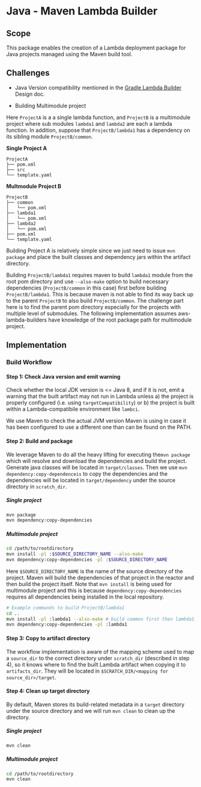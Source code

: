 # Java - Maven Lambda Builder

## Scope

This package enables the creation of a Lambda deployment package for Java
projects managed using the Maven build tool.

## Challenges

- Java Version compatibility mentioned in the [Gradle Lambda Builder] Design doc.

- Building Multimodule project

Here `ProjectA` is a a single lambda function, and `ProjectB` is a multimodule
project where sub modules `lambda1` and `lambda2` are each a lambda
function. In addition, suppose that `ProjectB/lambda1` has a dependency on its
sibling module `ProjectB/common`.

**Single Project A**
```
ProjectA
├── pom.xml
├── src
└── template.yaml
```

**Multmodule Project B**
```
ProjectB
├── common
│   └── pom.xml
├── lambda1
│   └── pom.xml
├── lambda2
│   └── pom.xml
├── pom.xml
└── template.yaml
```

Building Project A is relatively simple since we just need to issue `mvn
package` and place the built classes and dependency jars within the artifact directory.

Building `ProjectB/lambda1` requires maven to build `lambda1` module from
the root pom directory and use `--also-make` option to build necessary dependencies 
(`ProjectB/common`  in this case) first before building `ProjectB/lambda1`. This is because
maven is not able to find its way back up to the parent `ProjectB` to
also build `ProjectB/common`. The challenge part here is to find the parent pom directory 
especially for the projects with multiple level of submodules. The following implementation 
assumes aws-lambda-builders have knowledge of the root package path for multimodule project.

## Implementation

### Build Workflow

#### Step 1: Check Java version and emit warning

Check whether the local JDK version is <= Java 8, and if it is not, emit a
warning that the built artifact may not run in Lambda unless a) the project is
properly configured (i.e. using `targetCompatibility`) or b) the project is
built within a Lambda-compatibile environment like `lambci`.

We use Maven to check the actual JVM version Maven is using in case it has been 
configured to use a different one than can be found on the PATH.

#### Step 2: Build and package

We leverage Maven to do all the heavy lifting for executing the`mvn package` which
will resolve and download the dependencies and build the project. Generate java classes 
will be located in `target/classes`. Then we use `mvn dependency:copy-dependenceis` to copy
the dependencies and the dependencies will be located in `target/dependency` under the 
source directory in `scratch_dir`.

##### Single project

```sh
mvn package 
mvn dependency:copy-dependencies
```

##### Multimodule project

```bash
cd /path/to/rootdirectory
mvn install -pl :$SOURCE_DIRECTORY_NAME --also-make
mvn dependency:copy-dependencies -pl :$SOURCE_DIRECTORY_NAME
```

Here `$SOURCE_DIRECTORY_NAME` is the name of the source directory of the project. Maven
will build the dependencies of that project in the reactor and then build the project itself.
Note that `mvn install` is being used for multimodule project and this is because 
`dependency:copy-dependencies`  requires all dependencies being installed in the local repository.

```bash
# Example commands to build ProjectB/lambda1
cd ..
mvn install -pl :lambda1 --also-make # build common first then lambda1
mvn dependency:copy-dependencies -pl :lambda1
```

#### Step 3: Copy to artifact directory

The workflow implementation is aware of the mapping scheme used to map a
`source_dir` to the correct directory under `scratch_dir` (described in step 4),
so it knows where to find the built Lambda artifact when copying it to
`artifacts_dir`. They will be located in
`$SCRATCH_DIR/<mapping for source_dir>/target`.

#### Step 4: Clean up target directory

By default, Maven stores its build-related metadata in a `target`
directory under the source directory and we will run `mvn clean` to clean up
the directory.

##### Single project

```sh
mvn clean 
```

##### Multimodule project

```sh
cd /path/to/rootdirectory
mvn clean
```

[Gradle Lambda Builder]:https://github.com/awslabs/aws-lambda-builders/blob/develop/aws_lambda_builders/workflows/java_gradle/DESIGN.md